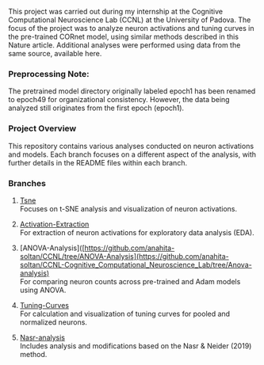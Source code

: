 This project was carried out during my internship at the Cognitive Computational Neuroscience Lab (CCNL) at the University of Padova. The focus of the project was to analyze neuron activations and tuning curves in the pre-trained CORnet model, using similar methods described in this Nature article. Additional analyses were performed using data from the same source, available here.

### Preprocessing Note:
The pretrained model directory originally labeled epoch1 has been renamed to epoch49 for organizational consistency. However, the data being analyzed still originates from the first epoch (epoch1).

### Project Overview
This repository contains various analyses conducted on neuron activations and models. Each branch focuses on a different aspect of the analysis, with further details in the README files within each branch.

### Branches

1. [Tsne](https://github.com/anahita-soltan/CCNL-Cognitive_Computational_Neuroscience_Lab/tree/Tsne)  
   Focuses on t-SNE analysis and visualization of neuron activations.

2. [Activation-Extraction](https://github.com/anahita-soltan/CCNL-Cognitive_Computational_Neuroscience_Lab/tree/Activation-Extraction)  
   For extraction of neuron activations for exploratory data analysis (EDA).

3. [ANOVA-Analysis]([https://github.com/anahita-soltan/CCNL/tree/ANOVA-Analysis](https://github.com/anahita-soltan/CCNL-Cognitive_Computational_Neuroscience_Lab/tree/Anova-analysis)  
   For comparing neuron counts across pre-trained and Adam models using ANOVA.

4. [Tuning-Curves](https://github.com/anahita-soltan/CCNL-Cognitive_Computational_Neuroscience_Lab/tree/Tuning-Curves)  
   For calculation and visualization of tuning curves for pooled and normalized neurons.

5. [Nasr-analysis](https://github.com/anahita-soltan/CCNL-Cognitive_Computational_Neuroscience_Lab/tree/Nasr-analysis)  
   Includes analysis and modifications based on the Nasr & Neider (2019) method.
